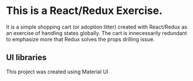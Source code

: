 # This is a React/Redux Exercise.

It is a simple shopping cart (or adoption litter) created with React/Redux as an exercise of handling states globally. The cart is innecessarily redundant to emphasize more that Redux solves the props drilling issue.

## UI libraries

This project was created using Material UI

